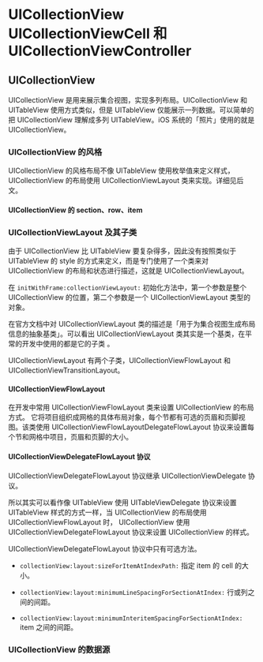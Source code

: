 # UICollectionView UICollectionViewCell 和 UICollectionViewController

## UICollectionView

UICollectionView 是用来展示集合视图，实现多列布局。UICollectionView 和 UITableView 使用方式类似，但是 UITableView 仅能展示一列数据。可以简单的把  UICollectionView 理解成多列 UITableView。iOS 系统的「照片」使用的就是 UICollectionView。

### UICollectionView 的风格

UICollectionView 的风格布局不像 UITableView 使用枚举值来定义样式，UICollectionView 的布局使用 UICollectionViewLayout 类来实现。详细见后文。

#### UICollectionView 的 section、row、item



### UICollectionViewLayout 及其子类

由于 UICollectionView 比 UITableView 要复杂得多，因此没有按照类似于UITableView 的 style 的方式来定义，而是专门使用了一个类来对 UICollectionView 的布局和状态进行描述，这就是 UICollectionViewLayout。

在 `initWithFrame:collectionViewLayout:` 初始化方法中，第一个参数是整个 UICollectionView 的位置，第二个参数是一个 UICollectionViewLayout 类型的对象。

在官方文档中对 UICollectionViewLayout 类的描述是「用于为集合视图生成布局信息的抽象基类」。可以看出 UICollectionViewLayout 类其实是一个基类，在平常的开发中使用的都是它的子类 。

UICollectionViewLayout 有两个子类，UICollectionViewFlowLayout 和 UICollectionViewTransitionLayout。

#### UICollectionViewFlowLayout

在开发中常用 UICollectionViewFlowLayout 类来设置 UICollectionView 的布局方式。 它将项目组织成网格的具体布局对象，每个节都有可选的页眉和页脚视图。该类使用 UICollectionViewFlowLayoutDelegateFlowLayout 协议来设置每个节和网格中项目，页眉和页脚的大小。

#### UICollectionViewDelegateFlowLayout 协议

UICollectionViewDelegateFlowLayout 协议继承 UICollectionViewDelegate 协议。

所以其实可以看作像 UITableView 使用 UITableViewDelegate 协议来设置 UITableView 样式的方式一样，当 UICollectionView 的布局使用 UICollectionViewFlowLayout 时， UICollectionView 使用 UICollectionViewDelegateFlowLayout 协议来设置 UICollectionView 的样式。

UICollectionViewDelegateFlowLayout 协议中只有可选方法。

- `collectionView:layout:sizeForItemAtIndexPath:` 指定 item 的 cell 的大小。

- `collectionView:layout:minimumLineSpacingForSectionAtIndex:` 行或列之间的间距。

- `collectionView:layout:minimumInteritemSpacingForSectionAtIndex:` item 之间的间距。

### UICollectionView 的数据源




